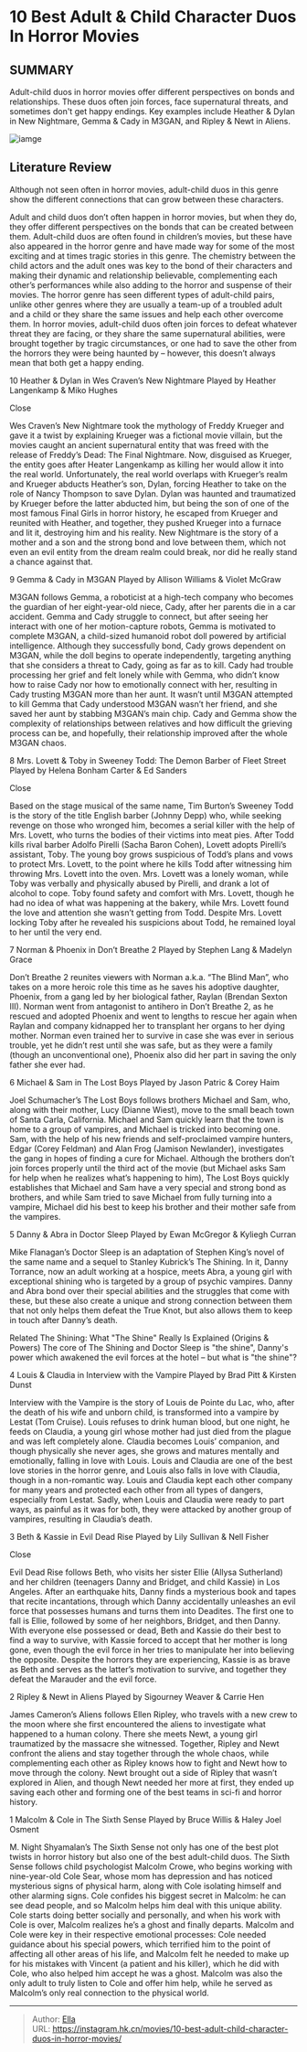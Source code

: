# 10 Best Adult &amp; Child Character Duos In Horror Movies


## SUMMARY 


 Adult-child duos in horror movies offer different perspectives on bonds and relationships. 
 These duos often join forces, face supernatural threats, and sometimes don&#39;t get happy endings. 
 Key examples include Heather &amp; Dylan in New Nightmare, Gemma &amp; Cady in M3GAN, and Ripley &amp; Newt in Aliens. 

![iamge](https://static1.srcdn.com/wordpress/wp-content/uploads/2023/12/caludia-angry-in-interview-with-the-vampire-malcolm-calm-in-the-sixth-sense-and-beth-shocked-in-evil-dead-rise.jpeg)

## Literature Review
Although not seen often in horror movies, adult-child duos in this genre show the different connections that can grow between these characters.




Adult and child duos don’t often happen in horror movies, but when they do, they offer different perspectives on the bonds that can be created between them. Adult-child duos are often found in children’s movies, but these have also appeared in the horror genre and have made way for some of the most exciting and at times tragic stories in this genre. The chemistry between the child actors and the adult ones was key to the bond of their characters and making their dynamic and relationship believable, complementing each other’s performances while also adding to the horror and suspense of their movies.
The horror genre has seen different types of adult-child pairs, unlike other genres where they are usually a team-up of a troubled adult and a child or they share the same issues and help each other overcome them. In horror movies, adult-child duos often join forces to defeat whatever threat they are facing, or they share the same supernatural abilities, were brought together by tragic circumstances, or one had to save the other from the horrors they were being haunted by – however, this doesn’t always mean that both get a happy ending.









 








 10  Heather &amp; Dylan in Wes Craven’s New Nightmare 
Played by Heather Langenkamp &amp; Miko Hughes


Close







Wes Craven’s New Nightmare took the mythology of Freddy Krueger and gave it a twist by explaining Krueger was a fictional movie villain, but the movies caught an ancient supernatural entity that was freed with the release of Freddy’s Dead: The Final Nightmare. Now, disguised as Krueger, the entity goes after Heater Langenkamp as killing her would allow it into the real world. Unfortunately, the real world overlaps with Krueger’s realm and Krueger abducts Heather’s son, Dylan, forcing Heather to take on the role of Nancy Thompson to save Dylan.
Dylan was haunted and traumatized by Krueger before the latter abducted him, but being the son of one of the most famous Final Girls in horror history, he escaped from Krueger and reunited with Heather, and together, they pushed Krueger into a furnace and lit it, destroying him and his reality. New Nightmare is the story of a mother and a son and the strong bond and love between them, which not even an evil entity from the dream realm could break, nor did he really stand a chance against that.





 9  Gemma &amp; Cady in M3GAN 
Played by Allison Williams &amp; Violet McGraw
        

M3GAN follows Gemma, a roboticist at a high-tech company who becomes the guardian of her eight-year-old niece, Cady, after her parents die in a car accident. Gemma and Cady struggle to connect, but after seeing her interact with one of her motion-capture robots, Gemma is motivated to complete M3GAN, a child-sized humanoid robot doll powered by artificial intelligence. Although they successfully bond, Cady grows dependent on M3GAN, while the doll begins to operate independently, targeting anything that she considers a threat to Cady, going as far as to kill.
Cady had trouble processing her grief and felt lonely while with Gemma, who didn’t know how to raise Cady nor how to emotionally connect with her, resulting in Cady trusting M3GAN more than her aunt. It wasn’t until M3GAN attempted to kill Gemma that Cady understood M3GAN wasn’t her friend, and she saved her aunt by stabbing M3GAN’s main chip. Cady and Gemma show the complexity of relationships between relatives and how difficult the grieving process can be, and hopefully, their relationship improved after the whole M3GAN chaos.





 8  Mrs. Lovett &amp; Toby in Sweeney Todd: The Demon Barber of Fleet Street 
Played by Helena Bonham Carter &amp; Ed Sanders


Close







Based on the stage musical of the same name, Tim Burton’s Sweeney Todd is the story of the title English barber (Johnny Depp) who, while seeking revenge on those who wronged him, becomes a serial killer with the help of Mrs. Lovett, who turns the bodies of their victims into meat pies. After Todd kills rival barber Adolfo Pirelli (Sacha Baron Cohen), Lovett adopts Pirelli’s assistant, Toby. The young boy grows suspicious of Todd’s plans and vows to protect Mrs. Lovett, to the point where he kills Todd after witnessing him throwing Mrs. Lovett into the oven.
Mrs. Lovett was a lonely woman, while Toby was verbally and physically abused by Pirelli, and drank a lot of alcohol to cope. Toby found safety and comfort with Mrs. Lovett, though he had no idea of what was happening at the bakery, while Mrs. Lovett found the love and attention she wasn’t getting from Todd. Despite Mrs. Lovett locking Toby after he revealed his suspicions about Todd, he remained loyal to her until the very end.





 7  Norman &amp; Phoenix in Don’t Breathe 2 
Played by Stephen Lang &amp; Madelyn Grace
        

Don’t Breathe 2 reunites viewers with Norman a.k.a. “The Blind Man”, who takes on a more heroic role this time as he saves his adoptive daughter, Phoenix, from a gang led by her biological father, Raylan (Brendan Sexton III). Norman went from antagonist to antihero in Don’t Breathe 2, as he rescued and adopted Phoenix and went to lengths to rescue her again when Raylan and company kidnapped her to transplant her organs to her dying mother. Norman even trained her to survive in case she was ever in serious trouble, yet he didn’t rest until she was safe, but as they were a family (though an unconventional one), Phoenix also did her part in saving the only father she ever had.





 6  Michael &amp; Sam in The Lost Boys 
Played by Jason Patric &amp; Corey Haim
        

Joel Schumacher’s The Lost Boys follows brothers Michael and Sam, who, along with their mother, Lucy (Dianne Wiest), move to the small beach town of Santa Carla, California. Michael and Sam quickly learn that the town is home to a group of vampires, and Michael is tricked into becoming one. Sam, with the help of his new friends and self-proclaimed vampire hunters, Edgar (Corey Feldman) and Alan Frog (Jamison Newlander), investigates the gang in hopes of finding a cure for Michael.
Although the brothers don’t join forces properly until the third act of the movie (but Michael asks Sam for help when he realizes what’s happening to him), The Lost Boys quickly establishes that Michael and Sam have a very special and strong bond as brothers, and while Sam tried to save Michael from fully turning into a vampire, Michael did his best to keep his brother and their mother safe from the vampires.





 5  Danny &amp; Abra in Doctor Sleep 
Played by Ewan McGregor &amp; Kyliegh Curran
        

Mike Flanagan’s Doctor Sleep is an adaptation of Stephen King’s novel of the same name and a sequel to Stanley Kubrick’s The Shining. In it, Danny Torrance, now an adult working at a hospice, meets Abra, a young girl with exceptional shining who is targeted by a group of psychic vampires. Danny and Abra bond over their special abilities and the struggles that come with these, but these also create a unique and strong connection between them that not only helps them defeat the True Knot, but also allows them to keep in touch after Danny’s death.
            
Related
 The Shining: What &#34;The Shine&#34; Really Is Explained (Origins &amp; Powers) 
The core of The Shining and Doctor Sleep is &#34;the shine&#34;, Danny&#39;s power which awakened the evil forces at the hotel – but what is &#34;the shine&#34;?









 4  Louis &amp; Claudia in Interview with the Vampire 
Played by Brad Pitt &amp; Kirsten Dunst
        

Interview with the Vampire is the story of Louis de Pointe du Lac, who, after the death of his wife and unborn child, is transformed into a vampire by Lestat (Tom Cruise). Louis refuses to drink human blood, but one night, he feeds on Claudia, a young girl whose mother had just died from the plague and was left completely alone. Claudia becomes Louis’ companion, and though physically she never ages, she grows and matures mentally and emotionally, falling in love with Louis.
Louis and Claudia are one of the best love stories in the horror genre, and Louis also falls in love with Claudia, though in a non-romantic way. Louis and Claudia kept each other company for many years and protected each other from all types of dangers, especially from Lestat. Sadly, when Louis and Claudia were ready to part ways, as painful as it was for both, they were attacked by another group of vampires, resulting in Claudia’s death.





 3  Beth &amp; Kassie in Evil Dead Rise 
Played by Lily Sullivan &amp; Nell Fisher


Close







Evil Dead Rise follows Beth, who visits her sister Ellie (Allysa Sutherland) and her children (teenagers Danny and Bridget, and child Kassie) in Los Angeles. After an earthquake hits, Danny finds a mysterious book and tapes that recite incantations, through which Danny accidentally unleashes an evil force that possesses humans and turns them into Deadites. The first one to fall is Ellie, followed by some of her neighbors, Bridget, and then Danny.
With everyone else possessed or dead, Beth and Kassie do their best to find a way to survive, with Kassie forced to accept that her mother is long gone, even though the evil force in her tries to manipulate her into believing the opposite. Despite the horrors they are experiencing, Kassie is as brave as Beth and serves as the latter’s motivation to survive, and together they defeat the Marauder and the evil force.





 2  Ripley &amp; Newt in Aliens 
Played by Sigourney Weaver &amp; Carrie Hen
        

James Cameron’s Aliens follows Ellen Ripley, who travels with a new crew to the moon where she first encountered the aliens to investigate what happened to a human colony. There she meets Newt, a young girl traumatized by the massacre she witnessed. Together, Ripley and Newt confront the aliens and stay together through the whole chaos, while complementing each other as Ripley knows how to fight and Newt how to move through the colony. Newt brought out a side of Ripley that wasn’t explored in Alien, and though Newt needed her more at first, they ended up saving each other and forming one of the best teams in sci-fi and horror history.





 1  Malcolm &amp; Cole in The Sixth Sense 
Played by Bruce Willis &amp; Haley Joel Osment
        

M. Night Shyamalan’s The Sixth Sense not only has one of the best plot twists in horror history but also one of the best adult-child duos. The Sixth Sense follows child psychologist Malcolm Crowe, who begins working with nine-year-old Cole Sear, whose mom has depression and has noticed mysterious signs of physical harm, along with Cole isolating himself and other alarming signs. Cole confides his biggest secret in Malcolm: he can see dead people, and so Malcolm helps him deal with this unique ability. Cole starts doing better socially and personally, and when his work with Cole is over, Malcolm realizes he’s a ghost and finally departs.
Malcolm and Cole were key in their respective emotional processes: Cole needed guidance about his special powers, which terrified him to the point of affecting all other areas of his life, and Malcolm felt he needed to make up for his mistakes with Vincent (a patient and his killer), which he did with Cole, who also helped him accept he was a ghost. Malcolm was also the only adult to truly listen to Cole and offer him help, while he served as Malcolm’s only real connection to the physical world.

---

> Author: [Ella](https://instagram.hk.cn/)  
> URL: https://instagram.hk.cn/movies/10-best-adult-child-character-duos-in-horror-movies/  

